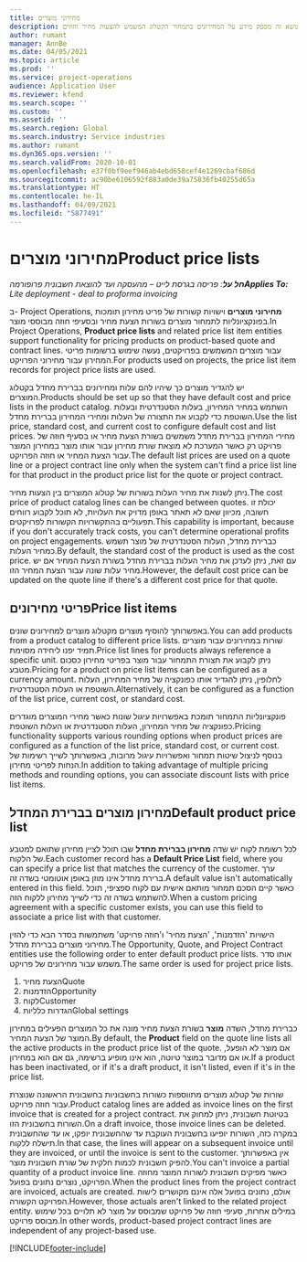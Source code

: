 ```yaml
---
title: מחירוני מוצרים
description: נושא זה מספק מידע על המחירונים בתמחור הקטלוג המשמש להצעות מחיר וחוזים.
author: rumant
manager: AnnBe
ms.date: 04/05/2021
ms.topic: article
ms.prod: ''
ms.service: project-operations
audience: Application User
ms.reviewer: kfend
ms.search.scope: ''
ms.custom: ''
ms.assetid: ''
ms.search.region: Global
ms.search.industry: Service industries
ms.author: rumant
ms.dyn365.ops.version: ''
ms.search.validFrom: 2020-10-01
ms.openlocfilehash: e37f0bf9eef946ab4ebd658cef4e1269cbaf686d
ms.sourcegitcommit: ac90be6106592f883a0de39a75836fb40255d65a
ms.translationtype: HT
ms.contentlocale: he-IL
ms.lasthandoff: 04/09/2021
ms.locfileid: "5877491"
---
```

# <a name="product-price-lists"></a><span data-ttu-id="fabee-103">מחירוני מוצרים</span><span class="sxs-lookup"><span data-stu-id="fabee-103">Product price lists</span></span>

<span data-ttu-id="fabee-104">_**חל על**: פריסה בגרסת לייט – מהעסקה ועד להוצאת חשבונית פרופורמה_</span><span class="sxs-lookup"><span data-stu-id="fabee-104">_**Applies To:** Lite deployment - deal to proforma invoicing_</span></span>

 <span data-ttu-id="fabee-105">ב- Project Operations, **מחירוני מוצרים** וישויות קשורות של פריט מחירון תומכות בפונקציונליות לתמחור מוצרים בשורות הצעת מחיר ובסעיפי חוזה מבוססי מוצר.</span><span class="sxs-lookup"><span data-stu-id="fabee-105">In Project Operations, **Product price lists** and related price list item entities support functionality for pricing products on product-based quote and contract lines.</span></span> <span data-ttu-id="fabee-106">עבור מוצרים המשמשים בפרויקטים, נעשה שימוש ברשומות פריטי המחירון עבור מחירוני הפרויקט.</span><span class="sxs-lookup"><span data-stu-id="fabee-106">For products used on projects, the price list item records for project price lists are used.</span></span> 

<span data-ttu-id="fabee-107">יש להגדיר מוצרים כך שיהיו להם עלות ומחירונים בברירת מחדל בקטלוג המוצרים.</span><span class="sxs-lookup"><span data-stu-id="fabee-107">Products should be set up so that they have default cost and price lists in the product catalog.</span></span> <span data-ttu-id="fabee-108">השתמש במחיר המחירון, בעלות הסטנדרטית ובעלות השוטפת כדי לקבוע את התצורה של העלות ומחירי המחירון בברירת מחדל.</span><span class="sxs-lookup"><span data-stu-id="fabee-108">Use the list price, standard cost, and current cost to configure default cost and list prices.</span></span> <span data-ttu-id="fabee-109">מחירי המחירון בברירת מחדל משמשים בשורת הצעת מחיר או בסעיף חוזה של פרויקט רק כאשר המערכת לא מוצאת שורת מחירון עבור אותו מוצר במחירון המוצר עבור הצעת המחיר או חוזה הפרויקט.</span><span class="sxs-lookup"><span data-stu-id="fabee-109">The default list prices are used on a quote line or a project contract line only when the system can't find a price list line for that product in the product price list for the quote or project contract.</span></span>

<span data-ttu-id="fabee-110">ניתן לשנות את מחיר העלות בשורות של קטלוג המוצרים בין הצעות מחיר.</span><span class="sxs-lookup"><span data-stu-id="fabee-110">The cost price of product catalog lines can be changed between quotes.</span></span> <span data-ttu-id="fabee-111">יכולת זו חשובה, מכיוון שאם לא תאתר באופן מדויק את העלויות, לא תוכל לקבוע רווחים תפעוליים בהתקשרויות הקשורות לפרויקטים.</span><span class="sxs-lookup"><span data-stu-id="fabee-111">This capability is important, because if you don't accurately track costs, you can't determine operational profits on project engagements.</span></span> <span data-ttu-id="fabee-112">כברירת מחדל, העלות הסטנדרטית של מוצר תשמש כמחיר העלות.</span><span class="sxs-lookup"><span data-stu-id="fabee-112">By default, the standard cost of the product is used as the cost price.</span></span> <span data-ttu-id="fabee-113">עם זאת, ניתן לעדכן את מחיר העלות בברירת מחדל בשורת הצעת המחיר אם יש מחיר עלות שונה עבור הצעת המחיר הזו.</span><span class="sxs-lookup"><span data-stu-id="fabee-113">However, the default cost price can be updated on the quote line if there's a different cost price for that quote.</span></span>

## <a name="price-list-items"></a><span data-ttu-id="fabee-114">פריטי מחירונים</span><span class="sxs-lookup"><span data-stu-id="fabee-114">Price list items</span></span>

<span data-ttu-id="fabee-115">באפשרותך להוסיף מוצרים מקטלוג מוצרים למחירונים שונים.</span><span class="sxs-lookup"><span data-stu-id="fabee-115">You can add products from a product catalog to different price lists.</span></span> <span data-ttu-id="fabee-116">שורות במחירונים עבור מוצרים תמיד יפנו ליחידה מסוימת.</span><span class="sxs-lookup"><span data-stu-id="fabee-116">Price list lines for products always reference a specific unit.</span></span> <span data-ttu-id="fabee-117">ניתן לקבוע את תצורת התמחור עבור מוצר בפריטי מחירון כסכום מטבע.</span><span class="sxs-lookup"><span data-stu-id="fabee-117">Pricing for a product on price list items can be configured as a currency amount.</span></span> <span data-ttu-id="fabee-118">לחלופין, ניתן להגדיר אותו כפונקציה של מחיר המחירון, העלות השוטפת או העלות הסטנדרטית.</span><span class="sxs-lookup"><span data-stu-id="fabee-118">Alternatively, it can be configured as a function of the list price, current cost, or standard cost.</span></span>

<span data-ttu-id="fabee-119">פונקציונליות התמחור תומכת באפשרויות עיגול שונות כאשר מחירי המוצרים מוגדרים כפונקציה של מחיר המחירון, העלות הסטנדרטית או העלות השוטפת.</span><span class="sxs-lookup"><span data-stu-id="fabee-119">Pricing functionality supports various rounding options when product prices are configured as a function of the list price, standard cost, or current cost.</span></span> <span data-ttu-id="fabee-120">בנוסף לניצול שיטות תמחור ואפשרויות עיגול מרובות, באפשרותך לשייך רשימות של הנחות לפריטי מחירון.</span><span class="sxs-lookup"><span data-stu-id="fabee-120">In addition to taking advantage of multiple pricing methods and rounding options, you can associate discount lists with price list items.</span></span> 

 
## <a name="default-product-price-list"></a><span data-ttu-id="fabee-121">מחירון מוצרים בברירת המחדל</span><span class="sxs-lookup"><span data-stu-id="fabee-121">Default product price list</span></span>
<span data-ttu-id="fabee-122">לכל רשומת לקוח יש שדה **מחירון בברירת מחדל** שבו תוכל לציין מחירון שתואם למטבע של הלקוח.</span><span class="sxs-lookup"><span data-stu-id="fabee-122">Each customer record has a **Default Price List** field, where you can specify a price list that matches the currency of the customer.</span></span> <span data-ttu-id="fabee-123">ערך ברירת מחדל אינו מוזן באופן אוטומטי בשדה זה.</span><span class="sxs-lookup"><span data-stu-id="fabee-123">A default value isn't automatically entered in this field.</span></span> <span data-ttu-id="fabee-124">כאשר קיים הסכם תמחור מותאם אישית עם לקוח ספציפי, תוכל להשתמש בשדה זה כדי לשייך מחירון ללקוח הזה.</span><span class="sxs-lookup"><span data-stu-id="fabee-124">When a custom pricing agreement with a specific customer exists, you can use this field to associate a price list with that customer.</span></span>

<span data-ttu-id="fabee-125">הישויות 'הזדמנות', 'הצעת מחיר' ו'חוזה פרויקט' משתמשות בסדר הבא כדי להזין מחירוני מוצרים בברירת מחדל.</span><span class="sxs-lookup"><span data-stu-id="fabee-125">The Opportunity, Quote, and Project Contract entities use the following order to enter default product price lists.</span></span> <span data-ttu-id="fabee-126">אותו סדר משמש עבור מחירונים של פרויקט.</span><span class="sxs-lookup"><span data-stu-id="fabee-126">The same order is used for project price lists.</span></span>

1.  <span data-ttu-id="fabee-127">הצעת מחיר</span><span class="sxs-lookup"><span data-stu-id="fabee-127">Quote</span></span>
2.  <span data-ttu-id="fabee-128">הזדמנות</span><span class="sxs-lookup"><span data-stu-id="fabee-128">Opportunity</span></span>
3.  <span data-ttu-id="fabee-129">לקוח</span><span class="sxs-lookup"><span data-stu-id="fabee-129">Customer</span></span>
4.  <span data-ttu-id="fabee-130">הגדרות כלליות</span><span class="sxs-lookup"><span data-stu-id="fabee-130">Global settings</span></span> 

<span data-ttu-id="fabee-131">כברירת מחדל, השדה **מוצר** בשורת הצעת מחיר מונה את כל המוצרים הפעילים במחירון המוצר של הצעת המחיר.</span><span class="sxs-lookup"><span data-stu-id="fabee-131">By default, the **Product** field on the quote line lists all the active products in the product price list of the quote.</span></span> <span data-ttu-id="fabee-132">אם מוצר לא הופעל, או אם מדובר במוצר טיוטה, הוא אינו מופיע ברשימה, גם אם הוא במחירון.</span><span class="sxs-lookup"><span data-stu-id="fabee-132">If a product has been inactivated, or if it's a draft product, it isn't listed, even if it's in the price list.</span></span> 

<span data-ttu-id="fabee-133">שורות של קטלוג מוצרים מתווספות כשורות בחשבוניות בחשבונית הראשונה שנוצרת עבור חוזה פרויקט.</span><span class="sxs-lookup"><span data-stu-id="fabee-133">Product catalog lines are added as invoice lines on the first invoice that is created for a project contract.</span></span> <span data-ttu-id="fabee-134">בטיוטת חשבונית, ניתן למחוק את השורות בחשבונית הזו.</span><span class="sxs-lookup"><span data-stu-id="fabee-134">On a draft invoice, those invoice lines can be deleted.</span></span> <span data-ttu-id="fabee-135">במקרה כזה, השורות יופיעו בחשבונית העוקבת עד שהחשבונית יופקו, או עד שהחשבונית תישלח ללקוח.</span><span class="sxs-lookup"><span data-stu-id="fabee-135">In that case, the lines will appear on a subsequent invoice until they are invoiced, or until the invoice is sent to the customer.</span></span> <span data-ttu-id="fabee-136">אין באפשרותך להפיק חשבונית לכמות חלקית של שורת חשבונית מוצר.</span><span class="sxs-lookup"><span data-stu-id="fabee-136">You can't invoice a partial quantity of a product invoice line.</span></span> <span data-ttu-id="fabee-137">כאשר מפיקים חשבונית לשורות המוצר מחוזה הפרויקט, נוצרים נתונים בפועל.</span><span class="sxs-lookup"><span data-stu-id="fabee-137">When the product lines from the project contract are invoiced, actuals are created.</span></span> <span data-ttu-id="fabee-138">אולם, נתונים בפועל אלה אינם מקושרים לישות הפרויקט הקשורה.</span><span class="sxs-lookup"><span data-stu-id="fabee-138">However, those actuals aren't linked to the related project entity.</span></span> <span data-ttu-id="fabee-139">במילים אחרות, סעיפי חוזה של פרויקט שמבוסס על מוצר לא תלויים בכל שימוש מבוסס פרויקט.</span><span class="sxs-lookup"><span data-stu-id="fabee-139">In other words, product-based project contract lines are independent of any project-based use.</span></span> 


[!INCLUDE[footer-include](../includes/footer-banner.md)]
